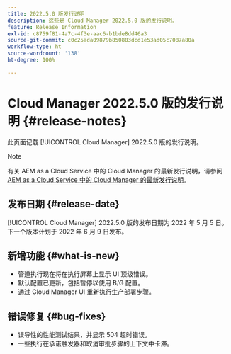 ```yaml
---
title: 2022.5.0 版发行说明
description: 这些是 Cloud Manager 2022.5.0 版的发行说明。
feature: Release Information
exl-id: c8759f81-4a7c-4f3e-aac6-b1bde8dd46a3
source-git-commit: c0c25ada09879b850883dcd1e53ad05c7087a80a
workflow-type: ht
source-wordcount: '138'
ht-degree: 100%

---
```


# Cloud Manager 2022.5.0 版的发行说明 {#release-notes}

此页面记载 [!UICONTROL Cloud Manager] 2022.5.0 版的发行说明。

>[!NOTE]
>
>有关 AEM as a Cloud Service 中的 Cloud Manager 的最新发行说明，请参阅 [AEM as a Cloud Service 中的 Cloud Manager 的最新发行说明](https://experienceleague.adobe.com/docs/experience-manager-cloud-service/content/implementing/using-cloud-manager/release-notes-cloud-manager/release-notes-cm-current.html)。

## 发布日期 {#release-date}

[!UICONTROL Cloud Manager] 2022.5.0 版的发布日期为 2022 年 5 月 5 日。下一个版本计划于 2022 年 6 月 9 日发布。

## 新增功能 {#what-is-new}

* 管道执行现在将在执行屏幕上显示 UI 顶级错误。
* 默认配置已更新，包括暂停以使用 B/G 配置。
* 通过 Cloud Manager UI 重新执行生产部署步骤。

## 错误修复 {#bug-fixes}

* 误导性的性能测试结果，并显示 504 超时错误。
* 一些执行在承诺触发器和取消审批步骤的上下文中卡滞。
